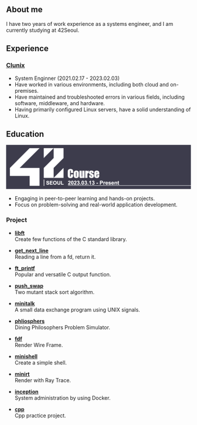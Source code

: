 
## About me
I have two years of work experience as a systems engineer, and I am currently studying at 42Seoul.

## Experience

### [Clunix](https://www.clunix.com/)
* System Enginner (2021.02.17 - 2023.02.03)
* Have worked in various environments, including both cloud and on-premises.
* Have maintained and troubleshooted errors in various fields, including software, middleware, and hardware.
* Having primarily configured Linux servers, have a solid understanding of Linux.

## Education
[<img alt="main" src="https://github.com/leebo155/leebo155/blob/main/github_profile.jpg">](https://42seoul.kr/)

* Engaging in peer-to-peer learning and hands-on projects.
* Focus on problem-solving and real-world application development.
  
### Project
* **[libft](https://github.com/leebo155/libft)**   
  Create few functions of the C standard library.

* **[get_next_line](https://github.com/leebo155/get_next_line)**   
  Reading a line from a fd, return it.

* **[ft_printf](https://github.com/leebo155/ft_printf)**   
  Popular and versatile C output function.
  
* **[push_swap](https://github.com/leebo155/push_swap)**   
  Two mutant stack sort algorithm.

* **[minitalk](https://github.com/leebo155/minitalk)**   
  A small data exchange program using UNIX signals.

* **[phliosphers](https://github.com/leebo155/phliosphers)**   
  Dining Philosophers Problem Simulator.
  
* **[fdf](https://github.com/leebo155/fdf)**   
  Render Wire Frame.
  
* **[minishell](https://github.com/leebo155/minishell)**   
  Create a simple shell.
  
* **[minirt](https://github.com/leebo155/minirt)**   
  Render with Ray Trace.
  
* **[inception](https://github.com/leebo155/inception)**   
  System administration by using Docker.
  
* **[cpp](https://github.com/leebo155/cpp)**   
  Cpp practice project.
